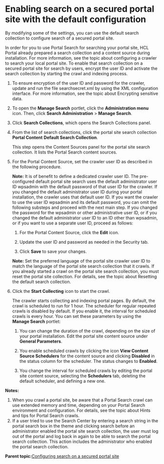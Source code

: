 # Enabling search on a secured portal site with the default configuration

By modifying some of the settings, you can use the default search collection to configure search of a secured portal site.

In order for you to use Portal Search for searching your portal site, HCL Portal already prepared a search collection and a content source during installation. For more information, see the topic about configuring a crawler to search your local portal site. To enable that search collection on a secured portal site for search by users, encrypt the user ID and activate the search collection by starting the crawl and indexing process.

1.  To ensure encryption of the user ID and password for the crawler, update and run the file searchsecret.xml by using the XML configuration interface. For more information, see the topic about Encrypting sensitive data.

2.  To open the **Manage Search** portlet, click the **Administration menu** icon. Then, click **Search Administration** \> **Manage Search**.

3.  Click **Search Collections**, which opens the Search Collections panel.

4.  From the list of search collections, click the portal site search collection **Portal Content** **Default Search Collection**.

    This step opens the Content Sources panel for the portal site search collection. It lists the Portal Search content sources.

5.  For the Portal Content Source, set the crawler user ID as described in the following procedure.

    **Note:** It is of benefit to define a dedicated crawler user ID. The pre-configured default portal site search uses the default administrator user ID wpsadmin with the default password of that user ID for the crawler. If you changed the default administrator user ID during your portal installation, the crawler uses that default user ID. If you want the crawler to use the user ID wpsadmin and its default password, you can omit the following substeps and proceed with the next main step. If you changed the password for the wpsadmin or other administrative user ID, or if you changed the default administrator user ID to an ID other than wpsadmin, or if you want to use a separate user ID, proceed as follows:

    1.  For the Portal Content Source, click the **Edit** icon.

    2.  Update the user ID and password as needed in the Security tab.

    3.  Click **Save** to save your changes.

    **Note:** Set the preferred language of the portal site crawler user ID to match the language of the portal site search collection that it crawls. If you already started a crawl on the portal site search collection, you must reset the portal site collection. For details, see the topic about Resetting the default search collection.

6.  Click the **Start Collecting** icon to start the crawl.

    The crawler starts collecting and indexing portal pages. By default, the crawl is scheduled to run for 1 hour. The scheduler for regular repeated crawls is disabled by default. If you enable it, the interval for scheduled crawls is every hour. You can set these parameters by using the **Manage Search** portlet:

    1.  You can change the duration of the crawl, depending on the size of your portal installation. Edit the portal site content source under **General Parameters**.

    2.  You enable scheduled crawls by clicking the icon **View Content Source Schedulers** for the content source and clicking **Disabled** in the status column for the scheduler. The status changes to **Enabled**.

    3.  You change the interval for scheduled crawls by editing the portal site content source, selecting the **Schedulers** tab, deleting the default scheduler, and defining a new one.


**Notes:**

1.  When you crawl a portal site, be aware that a Portal Search crawl can use extended memory and time, depending on your Portal Search environment and configuration. For details, see the topic about Hints and tips for Portal Search crawls.
2.  If a user tried to use the Search Center by entering a search string in the portal search box in the theme and clicking search before an administrator enabled the portal site search collection, the user must log out of the portal and log back in again to be able to search the portal search collection. This action includes the administrator who enabled the portal search collection.

**Parent topic:**[Configuring search on a secured portal site](../admin-system/srtcnfgsrchscrprtlsite.md)

